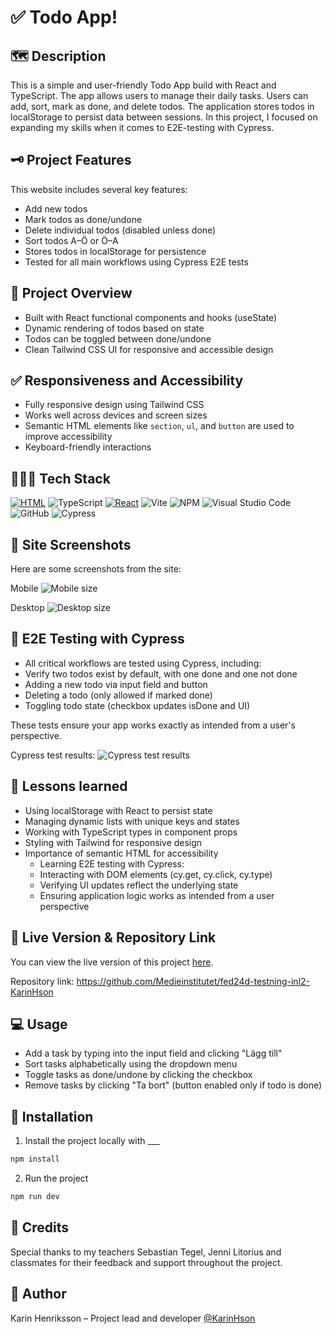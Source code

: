 # ✅ Todo App! 

## 🗺️ Description
This is a simple and user-friendly Todo App build with React and TypeScript. The app allows users to manage their daily tasks. Users can add, sort, mark as done, and delete todos. The application stores todos in localStorage to persist data between sessions.
In this project, I focused on expanding my skills when it comes to E2E-testing with Cypress.

## 🗝️ Project Features
This website includes several key features:

- Add new todos  
- Mark todos as done/undone  
- Delete individual todos (disabled unless done)
- Sort todos A–Ö or Ö–A  
- Stores todos in localStorage for persistence
- Tested for all main workflows using Cypress E2E tests

## 🔭 Project Overview

- Built with React functional components and hooks (useState)
- Dynamic rendering of todos based on state
- Todos can be toggled between done/undone
- Clean Tailwind CSS UI for responsive and accessible design

## ✅ Responsiveness and Accessibility

- Fully responsive design using Tailwind CSS  
- Works well across devices and screen sizes  
- Semantic HTML elements like `section`, `ul`, and `button` are used to improve accessibility  
- Keyboard-friendly interactions


## 👩🏻‍💻 Tech Stack

[![HTML](https://img.shields.io/badge/HTML-%23E34F26.svg?logo=html5&logoColor=white)](#)
![TypeScript](https://img.shields.io/badge/typescript-%23007ACC.svg?style=for-the-badge&logo=typescript&logoColor=white)
[![React](https://img.shields.io/badge/React-20232A?style=for-the-badge&logo=react&logoColor=61DAFB)](#)
![Vite](https://img.shields.io/badge/vite-%23646CFF.svg?style=for-the-badge&logo=vite&logoColor=white)
![NPM](https://img.shields.io/badge/NPM-%23CB3837.svg?style=for-the-badge&logo=npm&logoColor=white)
![Visual Studio Code](https://img.shields.io/badge/Visual%20Studio%20Code-0078d7.svg?style=for-the-badge&logo=visual-studio-code&logoColor=white)
![GitHub](https://img.shields.io/badge/github-%23121011.svg?style=for-the-badge&logo=github&logoColor=white)
![Cypress](https://img.shields.io/badge/Cypress-17202C?style=for-the-badge&logo=cypress&logoColor=white)


## 📸 Site Screenshots

Here are some screenshots from the site:

Mobile
![Mobile size](https://github.com/user-attachments/assets/e8f5c4e2-f234-493d-bd86-359705cc26e2)

Desktop
![Desktop size](https://github.com/user-attachments/assets/5c37c7fc-20e1-4aa9-8b6e-78f5f09e6d1e)


## 🧪 E2E Testing with Cypress

- All critical workflows are tested using Cypress, including:
- Verify two todos exist by default, with one done and one not done
- Adding a new todo via input field and button
- Deleting a todo (only allowed if marked done)
- Toggling todo state (checkbox updates isDone and UI)

These tests ensure your app works exactly as intended from a user's perspective.

Cypress test results:
![Cypress test results](https://github.com/user-attachments/assets/c7950629-d4d8-41f0-85df-c1c66be4528c")


## 🍎 Lessons learned

- Using localStorage with React to persist state  
- Managing dynamic lists with unique keys and states  
- Working with TypeScript types in component props  
- Styling with Tailwind for responsive design  
- Importance of semantic HTML for accessibility
  - Learning E2E testing with Cypress:
  - Interacting with DOM elements (cy.get, cy.click, cy.type)
  - Verifying UI updates reflect the underlying state
  - Ensuring application logic works as intended from a user perspective

## 🔗 Live Version & Repository Link

You can view the live version of this project [here](https://medieinstitutet.github.io/fed24d-testning-inl2-KarinHson/).

Repository link: https://github.com/Medieinstitutet/fed24d-testning-inl2-KarinHson

## 💻 Usage

- Add a task by typing into the input field and clicking "Lägg till"  
- Sort tasks alphabetically using the dropdown menu  
- Toggle tasks as done/undone by clicking the checkbox  
- Remove tasks by clicking "Ta bort" (button enabled only if todo is done)

## 🚀 Installation

1. Install the project locally with ___

```bash
npm install
```

2. Run the project

```bash
npm run dev
```


## 🤝 Credits

Special thanks to my teachers Sebastian Tegel, Jenni Litorius and classmates for their feedback and support throughout the project.

## 📝 Author

Karin Henriksson – Project lead and developer
[@KarinHson](https://github.com/KarinHson)






